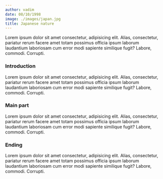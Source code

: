 ```yaml
---
author: vadim
date: 08/10/1998
image: ./images/japan.jpg
title: Japanese nature
---
```


Lorem ipsum dolor sit amet consectetur, adipisicing elit. Alias, consectetur, pariatur
rerum facere amet totam possimus officia ipsum laborum laudantium laboriosam cum
error modi sapiente similique fugit? Labore, commodi. Corrupti.

### Introduction

Lorem ipsum dolor sit amet consectetur, adipisicing elit. Alias, consectetur, pariatur
rerum facere amet totam possimus officia ipsum laborum laudantium laboriosam cum
error modi sapiente similique fugit? Labore, commodi. Corrupti.

### Main part

Lorem ipsum dolor sit amet consectetur, adipisicing elit. Alias, consectetur, pariatur
rerum facere amet totam possimus officia ipsum laborum laudantium laboriosam cum
error modi sapiente similique fugit? Labore, commodi. Corrupti.

### Ending

Lorem ipsum dolor sit amet consectetur, adipisicing elit. Alias, consectetur, pariatur
rerum facere amet totam possimus officia ipsum laborum laudantium laboriosam cum
error modi sapiente similique fugit? Labore, commodi. Corrupti.
